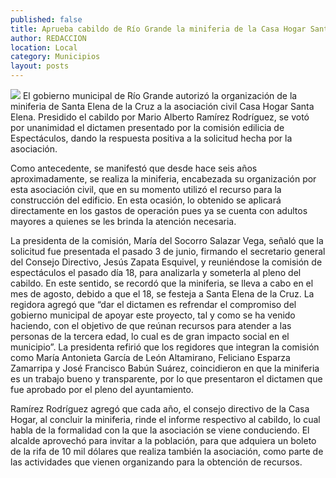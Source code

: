 ```yaml
---
published: false
title: Aprueba cabildo de Río Grande la miniferia de la Casa Hogar Santa Elena
author: REDACCION
location: Local
category: Municipios
layout: posts
---
```


![](http://i.imgur.com/txxSOpnm.jpg)
El gobierno municipal de Río Grande autorizó la organización de la miniferia de Santa Elena de la Cruz a la asociación civil Casa Hogar Santa Elena. 
Presidido el cabildo por Mario Alberto Ramírez Rodríguez, se votó por unanimidad el dictamen presentado por la comisión edilicia de Espectáculos, dando la respuesta positiva a la solicitud hecha por la asociación.

Como antecedente, se manifestó que desde hace seis años aproximadamente, se realiza la miniferia, encabezada su organización por esta asociación civil, que en su momento utilizó el recurso para la construcción del edificio.
En esta ocasión, lo obtenido se aplicará directamente en los gastos de operación pues ya se cuenta con adultos mayores a quienes se les brinda la atención necesaria.

La presidenta de la comisión, María del Socorro Salazar Vega, señaló que la solicitud fue presentada el pasado 3 de junio, firmando el secretario general del Consejo Directivo, Jesús Zapata Esquivel, y reuniéndose la comisión de espectáculos el pasado día 18, para analizarla y someterla al pleno del cabildo.
En este sentido, se recordó que la miniferia, se lleva a cabo en el mes de agosto, debido a que el 18, se festeja a Santa Elena de la Cruz.
La regidora agregó que “dar el dictamen es refrendar el compromiso del gobierno municipal  de apoyar este proyecto, tal y como se ha venido haciendo, con el objetivo de que reúnan recursos para atender a las personas de la tercera edad, lo cual es de gran impacto social en el municipio”.
La presidenta refirió que los regidores que integran la comisión como María Antonieta García de León Altamirano, Feliciano Esparza Zamarripa y José Francisco Babún Suárez, coincidieron en que la miniferia es un trabajo bueno y transparente, por lo que presentaron el dictamen que fue aprobado por el pleno del ayuntamiento.

Ramírez Rodríguez agregó que cada año, el consejo directivo de la Casa Hogar, al concluir la miniferia, rinde el informe respectivo al cabildo, lo cual habla de la formalidad con la que la asociación se viene conduciendo.
El alcalde aprovechó para invitar a la población, para que adquiera un boleto de la rifa de 10 mil dólares que realiza también la asociación, como parte de las actividades que vienen organizando para la obtención de recursos.
